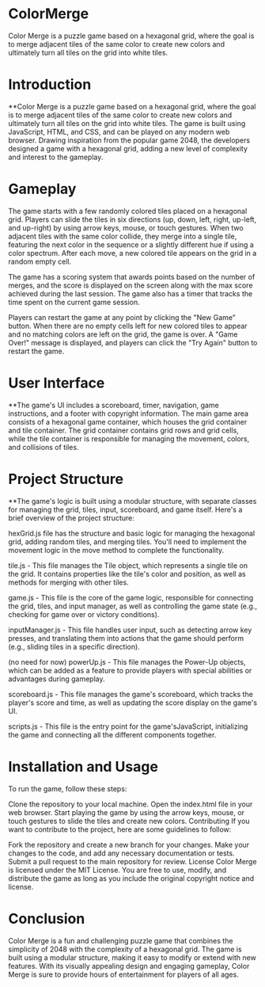 # ColorMerge
Color Merge is a puzzle game based on a hexagonal grid, where the goal is to merge adjacent tiles of the same color to create new colors and ultimately turn all tiles on the grid into white tiles.


# Introduction
**Color Merge is a puzzle game based on a hexagonal grid, where the goal is to merge adjacent tiles of the same color to create new colors and ultimately turn all tiles on the grid into white tiles. The game is built using JavaScript, HTML, and CSS, and can be played on any modern web browser. Drawing inspiration from the popular game 2048, the developers designed a game with a hexagonal grid, adding a new level of complexity and interest to the gameplay.

# Gameplay
The game starts with a few randomly colored tiles placed on a hexagonal grid. Players can slide the tiles in six directions (up, down, left, right, up-left, and up-right) by using arrow keys, mouse, or touch gestures. When two adjacent tiles with the same color collide, they merge into a single tile, featuring the next color in the sequence or a slightly different hue if using a color spectrum. After each move, a new colored tile appears on the grid in a random empty cell.

The game has a scoring system that awards points based on the number of merges, and the score is displayed on the screen along with the max score achieved during the last session. The game also has a timer that tracks the time spent on the current game session.

Players can restart the game at any point by clicking the "New Game" button. When there are no empty cells left for new colored tiles to appear and no matching colors are left on the grid, the game is over. A "Game Over!" message is displayed, and players can click the "Try Again" button to restart the game.

# User Interface
**The game's UI includes a scoreboard, timer, navigation, game instructions, and a footer with copyright information. The main game area consists of a hexagonal game container, which houses the grid container and tile container. The grid container contains grid rows and grid cells, while the tile container is responsible for managing the movement, colors, and collisions of tiles.

# Project Structure
**The game's logic is built using a modular structure, with separate classes for managing the grid, tiles, input, scoreboard, and game itself. Here's a brief overview of the project structure:

hexGrid.js file has the structure and basic logic for managing the hexagonal grid, adding random tiles, and merging tiles. You'll need to implement the movement logic in the move method to complete the functionality.

tile.js - This file manages the Tile object, which represents a single tile on the grid. It contains properties like the tile's color and position, as well as methods for merging with other tiles.

game.js - This file is the core of the game logic, responsible for connecting the grid, tiles, and input manager, as well as controlling the game state (e.g., checking for game over or victory conditions).

inputManager.js - This file handles user input, such as detecting arrow key presses, and translating them into actions that the game should perform (e.g., sliding tiles in a specific direction).

(no need for now) powerUp.js - This file manages the Power-Up objects, which can be added as a feature to provide players with special abilities or advantages during gameplay.

scoreboard.js - This file manages the game's scoreboard, which tracks the player's score and time, as well as updating the score display on the game's UI.

scripts.js - This file is the entry point for the game'sJavaScript, initializing the game and connecting all the different components together.

# Installation and Usage
To run the game, follow these steps:

Clone the repository to your local machine.
Open the index.html file in your web browser.
Start playing the game by using the arrow keys, mouse, or touch gestures to slide the tiles and create new colors.
Contributing
If you want to contribute to the project, here are some guidelines to follow:

Fork the repository and create a new branch for your changes.
Make your changes to the code, and add any necessary documentation or tests.
Submit a pull request to the main repository for review.
License
Color Merge is licensed under the MIT License. You are free to use, modify, and distribute the game as long as you include the original copyright notice and license.

# Conclusion
Color Merge is a fun and challenging puzzle game that combines the simplicity of 2048 with the complexity of a hexagonal grid. The game is built using a modular structure, making it easy to modify or extend with new features. With its visually appealing design and engaging gameplay, Color Merge is sure to provide hours of entertainment for players of all ages.
